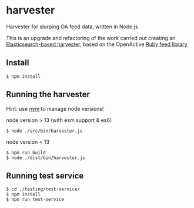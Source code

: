 # harvester
Harvester for slurping OA feed data, written in Node.js

This is an upgrade and refactoring of the work carried out creating an [Elasticsearch-based harvester](https://github.com/openactive/openactive-es-example), based on the OpenActive [Ruby feed library](https://github.com/openactive/openactive.rb).

## Install

`$ npm install`

## Running the harvester

Hint: use [nvm](https://github.com/nvm-sh/nvm) to manage node versions!

node version > 13 (with esm support & es6)

`$ node ./src/bin/harvester.js`

node version < 13

```
$ npm run build
$ node ./dist/bin/harvester.js
```

## Running test service

```
$ cd ./testing/test-service/
$ npm install
$ npm run test-service
```
